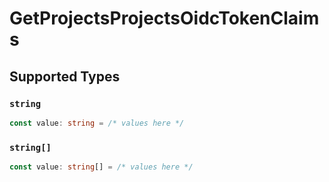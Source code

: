 # GetProjectsProjectsOidcTokenClaims


## Supported Types

### `string`

```typescript
const value: string = /* values here */
```

### `string[]`

```typescript
const value: string[] = /* values here */
```

